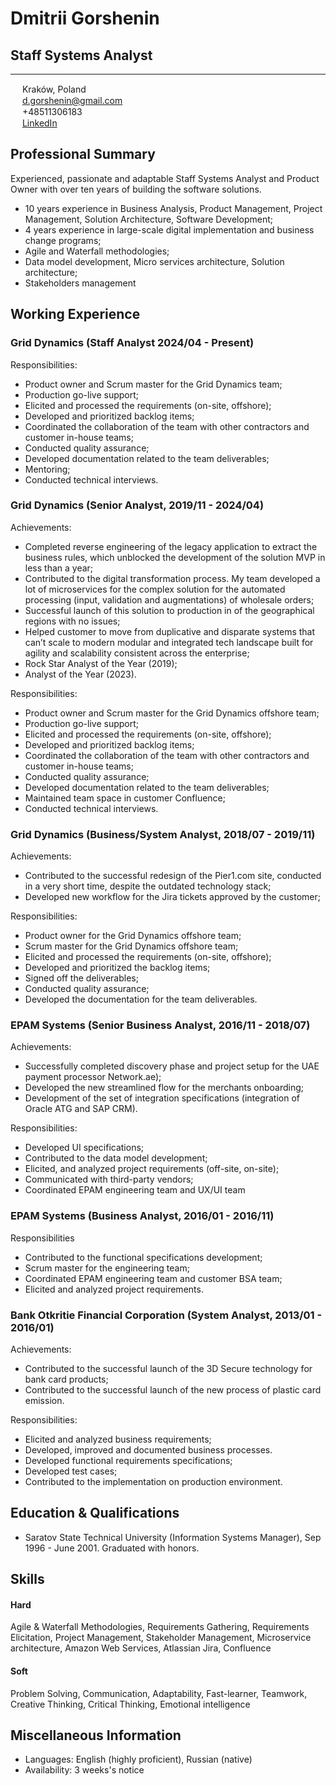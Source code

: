 # Dmitrii Gorshenin
## Staff Systems Analyst  
---
<img src="https://raw.githubusercontent.com/FortAwesome/Font-Awesome/6.x/svgs/solid/location-dot.svg" width="15" height="15"> Kraków, Poland<br>
<img src="https://raw.githubusercontent.com/FortAwesome/Font-Awesome/6.x/svgs/solid/envelope.svg" width="15" height="15"> [d.gorshenin@gmail.com](mailto:d.gorshenin@gmail.com)<br>
<img src="https://raw.githubusercontent.com/FortAwesome/Font-Awesome/6.x/svgs/solid/mobile-screen-button.svg" width="15" height="15"> +48511306183<br>
<img src="https://raw.githubusercontent.com/FortAwesome/Font-Awesome/6.x/svgs/brands/linkedin-in.svg" width="15" height="15"> [LinkedIn](https://www.linkedin.com/in/dmitriigorshenin/)  

## Professional Summary
Experienced, passionate and adaptable Staff Systems Analyst and Product Owner with over ten years of building the software solutions.

* 10 years experience in Business Analysis, Product Management, Project Management, Solution Architecture,
Software Development;
* 4 years experience in large-scale digital implementation and business change programs;
* Agile and Waterfall methodologies;
* Data model development, Micro services architecture, Solution architecture;
* Stakeholders management

## Working Experience

### Grid Dynamics (Staff Analyst 2024/04 - Present)
Responsibilities:
* Product owner and Scrum master for the Grid Dynamics team;
* Production go-live support;
* Elicited and processed the requirements  (on-site, offshore);
* Developed and prioritized backlog items;
* Coordinated the collaboration of the team with other contractors and customer in-house teams;
* Conducted quality assurance;
* Developed documentation related to the team deliverables;
* Mentoring;
* Conducted technical interviews.
  
### Grid Dynamics (Senior Analyst, 2019/11 - 2024/04) 
Achievements:

* Completed reverse engineering of the legacy application to extract the business rules, which unblocked the development of the solution MVP in less than a year;
* Contributed to the digital transformation process. My team developed a lot of microservices for the complex solution for the automated processing (input, validation and augmentations) of wholesale orders;
* Successful launch of this solution to production in of the geographical regions with no issues;
* Helped customer to move from duplicative and disparate systems that can’t scale to modern modular and integrated tech landscape  built for agility and scalability consistent across the enterprise;
* Rock Star Analyst of the Year (2019);
* Analyst of the Year (2023).

Responsibilities:

* Product owner and Scrum master for the Grid Dynamics offshore team;
* Production go-live support;
* Elicited and processed the requirements  (on-site, offshore);
* Developed and prioritized backlog items;
* Coordinated the collaboration of the team with other contractors and customer in-house teams;
* Conducted quality assurance;
* Developed documentation related to the team deliverables;
* Maintained team space in customer Confluence;
* Conducted technical interviews.

### Grid Dynamics (Business/System Analyst, 2018/07 - 2019/11) 
Achievements:

* Contributed to the successful redesign of the Pier1.com site, conducted in a very short time, despite the outdated technology stack;
* Developed new workflow for the Jira tickets approved by the customer;

Responsibilities:

* Product owner for the Grid Dynamics offshore team;
* Scrum master for the Grid Dynamics offshore team;
* Elicited and processed the requirements (on-site, offshore);
* Developed and prioritized the backlog items;
* Signed off the deliverables;
* Conducted quality assurance;
* Developed the documentation for the team deliverables.

### EPAM Systems (Senior Business Analyst, 2016/11 - 2018/07) 
Achievements:

* Successfully completed discovery phase and project setup for the  UAE payment processor Network.ae);
* Developed the new streamlined flow for the merchants onboarding;
* Development of the set of integration specifications (integration of Oracle ATG and SAP CRM).

Responsibilities:

* Developed UI specifications;
* Contributed to the data model development;
* Elicited, and analyzed project requirements (off-site, on-site);
* Communicated with third-party vendors;
* Coordinated EPAM engineering team and UX/UI team

### EPAM Systems (Business Analyst, 2016/01 - 2016/11) 
Responsibilities
* Contributed to the functional specifications development;
* Scrum master for the engineering team;
* Coordinated EPAM engineering team and customer BSA team;
* Elicited and analyzed project requirements.

### Bank Otkritie Financial Corporation (System Analyst, 2013/01 - 2016/01)
Achievements:

* Contributed to the successful launch of the 3D Secure technology for  bank card products;
* Contributed to the successful launch of the new process of plastic card emission.

Responsibilities:

* Elicited and analyzed business requirements;
* Developed, improved and documented business processes.
* Developed functional requirements specifications;
* Developed test cases;
* Contributed to the implementation on production environment.

## Education & Qualifications

* Saratov State Technical University (Information Systems Manager), Sep 1996 - June 2001. Graduated with honors.

## Skills

#### Hard
Agile & Waterfall Methodologies, Requirements Gathering, Requirements Elicitation, Project Management, Stakeholder Management, Microservice architecture, Amazon Web Services, Atlassian Jira, Confluence

#### Soft
Problem Solving, Communication, Adaptability, Fast-learner, Teamwork, Creative Thinking, Critical Thinking, Emotional intelligence

## Miscellaneous Information

* Languages: English (highly proficient), Russian (native)
* Availability: 3 weeks's notice
